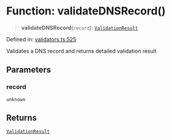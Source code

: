 # Function: validateDNSRecord()

> **validateDNSRecord**(`record`): [`ValidationResult`](../interfaces/ValidationResult.md)

Defined in: [validators.ts:525](https://github.com/Nick2bad4u/dnsValidator/blob/main/src/validators.ts#L525)

Validates a DNS record and returns detailed validation result

## Parameters

### record

`unknown`

## Returns

[`ValidationResult`](../interfaces/ValidationResult.md)

